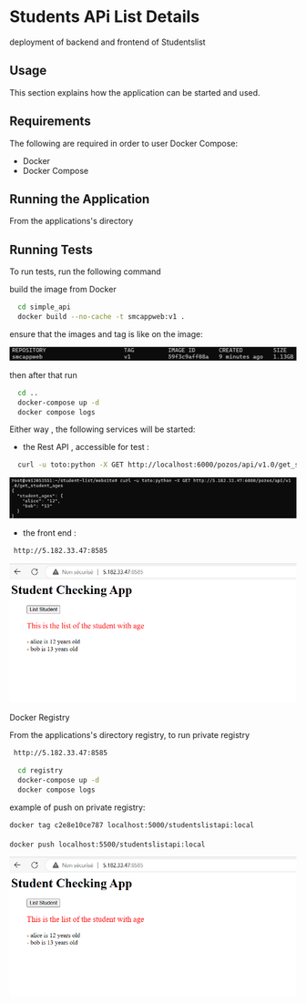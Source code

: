 
# Students APi List Details

deployment of backend and frontend of Studentslist

## Usage

This section explains how the application can be started and used.




## Requirements

The following are required in order to user Docker Compose:

- Docker
- Docker Compose
## Running the Application

From the applications's directory 


## Running Tests

To run tests, run the following command

build the image from Docker
```bash
  cd simple_api
  docker build --no-cache -t smcappweb:v1 .
``` 

ensure that the images and tag is like on the image: 

![screenshot](screenshots/1.png)

then  after that run

```bash
  cd ..
  docker-compose up -d
  docker compose logs
```

Either way , the following services will be started:

- the Rest API , accessible for test :
```bash
  curl -u toto:python -X GET http://localhost:6000/pozos/api/v1.0/get_student_ages
```  

![screenshot](screenshots/2.png)

- the front end :
 ```bash
  http://5.182.33.47:8585
```  
![screenshot](screenshots/3.png)

Docker Registry

From the applications's directory registry, to run private registry

 ```bash
  http://5.182.33.47:8585
``` 
```bash
  cd registry
  docker-compose up -d
  docker compose logs
```

example of push on private registry:

```bash
docker tag c2e8e10ce787 localhost:5000/studentslistapi:local

docker push localhost:5500/studentslistapi:local
```

![screenshot](screenshots/3.png)